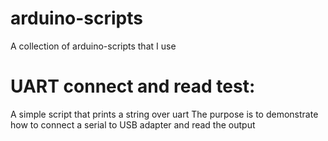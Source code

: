 # arduino-scripts
A collection of arduino-scripts that I use

# UART connect and read test:
A simple script that prints a string over uart
The purpose is to demonstrate how to connect a serial to USB adapter and read the output
